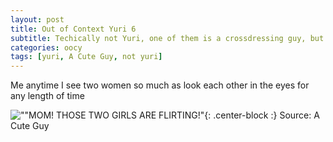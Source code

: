 ```yaml
---
layout: post
title: Out of Context Yuri 6
subtitle: Techically not Yuri, one of them is a crossdressing guy, but basically yuri
categories: oocy
tags: [yuri, A Cute Guy, not yuri]
---
```


Me anytime I see two women so much as look each other in the eyes for any length of time

![""MOM! THOSE TWO GIRLS ARE FLIRTING!"](https://imgur.com/pNCK9MO.png){: .center-block :}
Source: A Cute Guy